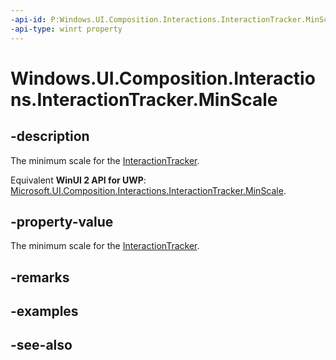 ```yaml
---
-api-id: P:Windows.UI.Composition.Interactions.InteractionTracker.MinScale
-api-type: winrt property
---
```


<!-- Property syntax
public float MinScale { get;  set; }
-->

# Windows.UI.Composition.Interactions.InteractionTracker.MinScale

## -description
The minimum scale for the [InteractionTracker](interactiontracker.md).

Equivalent **WinUI 2 API for UWP**: [Microsoft.UI.Composition.Interactions.InteractionTracker.MinScale](/windows/winui/api/microsoft.ui.composition.interactions.interactiontracker.minscale).

## -property-value
The minimum scale for the [InteractionTracker](interactiontracker.md).

## -remarks

## -examples

## -see-also
